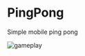 # PingPong
Simple mobile ping pong

![gameplay](https://user-images.githubusercontent.com/88380021/187537489-11f35de0-5d74-47dc-86b3-2006119e88f2.gif)
